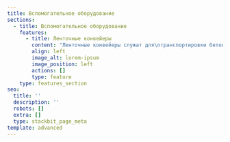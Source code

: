 ```yaml
---
title: Вспомогательное оборудование
sections:
  - title: Вспомогательное оборудование
    features:
      - title: Ленточные конвейеры
        content: "Ленточные конвейеры служат для\nтранспортировки бетонной смеси из бетоносмесителя в приемный бункер\nвибропресса. Применяется для оснащения произвоственных линий\nвибропрессов «Урал».\n\n— Длина: 3, 5, 10м.\n\n— Тип ленты: гладкая, со скребками.\n\nЦена:  **от 134 400 руб.**\n\n\_\n"
        align: left
        image_alt: lorem-ipsum
        image_position: left
        actions: []
        type: feature
    type: features_section
seo:
  title: ''
  description: ''
  robots: []
  extra: []
  type: stackbit_page_meta
template: advanced
---
```

